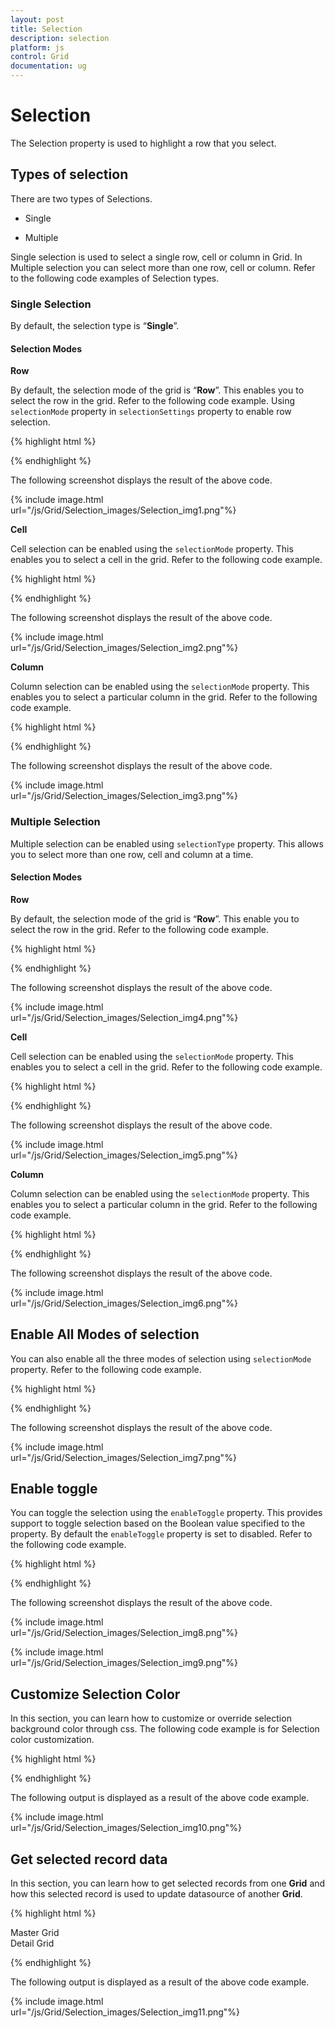 ```yaml
---
layout: post
title: Selection
description: selection
platform: js
control: Grid
documentation: ug
---
```


# Selection

The Selection property is used to highlight a row that you select. 

## Types of selection

 There are two types of Selections. 

* Single

* Multiple

Single selection is used to select a single row, cell or column in Grid. In Multiple selection you can select more than one row, cell or column. Refer to the following code examples of Selection types.

### Single Selection

By default, the selection type is “**Single**”.

#### Selection Modes

**Row**

By default, the selection mode of the grid is “**Row**”. This enables you to select the row in the grid. Refer to the following code example. Using `selectionMode` property in `selectionSettings` property to enable row selection.

{% highlight html %}


<div id="Grid"></div>
<script type="text/javascript">
  $(function () {
      $("#Grid").ejGrid({
          // the datasource "window.gridData" is referred from jsondata.min.js
          dataSource: window.gridData,
          allowPaging: true,
          allowSelection: true,
          selectionSettings: { selectionMode: [ej.Grid.SelectionMode.Row] },
          columns: [
                  { field: "OrderID", headerText: "Order ID", width: 75 },
                  { field: "CustomerID", headerText: "Customer ID", width: 80 },
                  { field: "EmployeeID", headerText: "Employee ID", width: 75 },
                  { field: "Freight", width: 75, format: "{0:C}" },
                  { field: "OrderDate", headerText: "Order Date", width: 80, format: "{0:dd/MM/yyyy}" },
                  { field: "ShipCity", headerText: "Ship City", width: 110 }
          ]
      });
  });
</script>


{% endhighlight %}



The following screenshot displays the result of the above code.

{% include image.html url="/js/Grid/Selection_images/Selection_img1.png"%}

**Cell**

Cell selection can be enabled using the `selectionMode` property. This enables you to select a cell in the grid. Refer to the following code example.

{% highlight html %}


<div id="Grid"></div>
<script type="text/javascript">
  $(function () {
      $("#Grid").ejGrid({
          // the datasource "window.gridData" is referred from jsondata.min.js
          dataSource: window.gridData,
          allowPaging: true,
          allowSelection: true,
          selectionSettings: { selectionMode: [ej.Grid.SelectionMode.Cell] },
          columns: [
                  { field: "OrderID", headerText: "Order ID", width: 75 },
                  { field: "CustomerID", headerText: "Customer ID", width: 80 },
                  { field: "EmployeeID", headerText: "Employee ID", width: 75 },
                  { field: "Freight", width: 75, format: "{0:C}" },
                  { field: "OrderDate", headerText: "Order Date", width: 80, format: "{0:dd/MM/yyyy}" },
                  { field: "ShipCity", headerText: "Ship City", width: 110 }
          ]
      });
  });
</script>


{% endhighlight %}



The following screenshot displays the result of the above code.

{% include image.html url="/js/Grid/Selection_images/Selection_img2.png"%}

**Column**

Column selection can be enabled using the `selectionMode` property. This enables you to select a particular column in the grid. Refer to the following code example.

{% highlight html %}


<div id="Grid"></div>
<script type="text/javascript">
  $(function () {
      $("#Grid").ejGrid({
          // the datasource "window.gridData" is referred from jsondata.min.js
          dataSource: window.gridData,
          allowPaging: true,
          allowSelection: true,
          selectionSettings: { selectionMode: [ej.Grid.SelectionMode.Column] },
          columns: [
                  { field: "OrderID", headerText: "Order ID", width: 75 },
                  { field: "CustomerID", headerText: "Customer ID", width: 80 },
                  { field: "EmployeeID", headerText: "Employee ID", width: 75 },
                  { field: "Freight", width: 75, format: "{0:C}" },
                  { field: "OrderDate", headerText: "Order Date", width: 80, format: "{0:dd/MM/yyyy}" },
                  { field: "ShipCity", headerText: "Ship City", width: 110 }
          ]
      });
  });
</script>


{% endhighlight %}



The following screenshot displays the result of the above code.

{% include image.html url="/js/Grid/Selection_images/Selection_img3.png"%}

### Multiple Selection

Multiple selection can be enabled using `selectionType` property. This allows you to select more than one row, cell and column at a time.

#### Selection Modes

**Row**

By default, the selection mode of the grid is “**Row**”. This enable you to select the row in the grid. Refer to the following code example.

{% highlight html %}


<div id="Grid"></div>
<script type="text/javascript">
  $(function () {
      $("#Grid").ejGrid({
          // the datasource "window.gridData" is referred from jsondata.min.js
          dataSource: window.gridData,
          allowPaging: true,
          allowSelection: true,
          //select the multiple records in the grid.
          selectionType: "multiple",   // you can also enable to select single record{selectionType:"single"}
          selectionSettings: { selectionMode: [ej.Grid.SelectionMode.Row] },
          columns: [
                  { field: "OrderID", headerText: "Order ID", width: 75 },
                  { field: "CustomerID", headerText: "Customer ID", width: 80 },
                  { field: "EmployeeID", headerText: "Employee ID", width: 75 },
                  { field: "Freight", width: 75, format: "{0:C}" },
                  { field: "OrderDate", headerText: "Order Date", width: 80, format: "{0:dd/MM/yyyy}" },
                  { field: "ShipCity", headerText: "Ship City", width: 110 }
          ]
      });
  });
</script>



{% endhighlight %}



The following screenshot displays the result of the above code.

{% include image.html url="/js/Grid/Selection_images/Selection_img4.png"%}

**Cell**

Cell selection can be enabled using the `selectionMode` property. This enables you to select a cell in the grid. Refer to the following code example.

{% highlight html %}


<div id="Grid"></div>
<script type="text/javascript">
  $(function () {
      $("#Grid").ejGrid({
          // the datasource "window.gridData" is referred from jsondata.min.js
          dataSource: window.gridData,
          allowPaging: true,
          allowSelection: true,
          //select the multiple records in the grid.
          selectionType: "multiple",   // you can also enable to select single record{selectionType:"single"}
          selectionSettings: { selectionMode: [ej.Grid.SelectionMode.Cell] },
          columns: [
                  { field: "OrderID", headerText: "Order ID", width: 75 },
                  { field: "CustomerID", headerText: "Customer ID", width: 80 },
                  { field: "EmployeeID", headerText: "Employee ID", width: 75 },
                  { field: "Freight", width: 75, format: "{0:C}" },
                  { field: "OrderDate", headerText: "Order Date", width: 80, format: "{0:dd/MM/yyyy}" },
                  { field: "ShipCity", headerText: "Ship City", width: 110 }
          ]
      });
  });
</script>



{% endhighlight %}



The following screenshot displays the result of the above code.

{% include image.html url="/js/Grid/Selection_images/Selection_img5.png"%}

**Column**

Column selection can be enabled using the `selectionMode` property. This enables you to select a particular column in the grid. Refer to the following code example.

{% highlight html %}


<div id="Grid"></div>
<script type="text/javascript">
  $(function () {
      $("#Grid").ejGrid({
          // the datasource "window.gridData" is referred from jsondata.min.js
          dataSource: window.gridData,
          allowPaging: true,
          allowSelection: true,
          //select the multiple records in the grid.
          selectionType: "multiple",   // you can also enable to select single record{selectionType:"single"}
          selectionSettings: { selectionMode: [ej.Grid.SelectionMode.Column] },
          columns: [
                  { field: "OrderID", headerText: "Order ID", width: 75 },
                  { field: "CustomerID", headerText: "Customer ID", width: 80 },
                  { field: "EmployeeID", headerText: "Employee ID", width: 75 },
                  { field: "Freight", width: 75, format: "{0:C}" },
                  { field: "OrderDate", headerText: "Order Date", width: 80, format: "{0:dd/MM/yyyy}" },
                  { field: "ShipCity", headerText: "Ship City", width: 110 }
          ]
      });
  });
</script>



{% endhighlight %}



The following screenshot displays the result of the above code.

{% include image.html url="/js/Grid/Selection_images/Selection_img6.png"%}

## Enable All Modes of selection

You can also enable all the three modes of selection using `selectionMode` property. Refer to the following code example.

{% highlight html %}

<div id="Grid"></div>
<script type="text/javascript">
  $(function () {
      $("#Grid").ejGrid({
          // the datasource "window.gridData" is referred from jsondata.min.js
          dataSource: window.gridData,
          allowPaging: true,
          allowSelection: true,
          selectionSettings: { selectionMode: [ej.Grid.SelectionMode.Row, ej.Grid.SelectionMode.Cell, ej.Grid.SelectionMode.Column] },
          columns: [
                  { field: "OrderID", headerText: "Order ID", width: 75 },
                  { field: "CustomerID", headerText: "Customer ID", width: 80 },
                  { field: "EmployeeID", headerText: "Employee ID", width: 75 },
                  { field: "Freight", width: 75, format: "{0:C}" },
                  { field: "OrderDate", headerText: "Order Date", width: 80, format: "{0:dd/MM/yyyy}" },
                  { field: "ShipCity", headerText: "Ship City", width: 110 }
          ]
      });
  });
</script>



{% endhighlight %}



The following screenshot displays the result of the above code.

{% include image.html url="/js/Grid/Selection_images/Selection_img7.png"%}

## Enable toggle

You can toggle the selection using the `enableToggle` property. This provides support to toggle selection based on the Boolean value specified to the property. By default the `enableToggle` property is set to disabled. Refer to the following code example.

{% highlight html %}


<div id="Grid"></div>
<script type="text/javascript">
  $(function () {
      $("#Grid").ejGrid({
          // the datasource "window.gridData" is referred from jsondata.min.js
          dataSource: window.gridData,
          allowPaging: true,
          allowSelection: true,
          selectionSettings: { selectionMode: [ej.Grid.SelectionMode.Row], enableToggle: true },
          columns: [
                  { field: "OrderID", headerText: "Order ID", width: 75 },
                  { field: "CustomerID", headerText: "Customer ID", width: 80 },
                  { field: "EmployeeID", headerText: "Employee ID", width: 75 },
                  { field: "Freight", width: 75, format: "{0:C}" },
                  { field: "OrderDate", headerText: "Order Date", width: 80, format: "{0:dd/MM/yyyy}" },
                  { field: "ShipCity", headerText: "Ship City", width: 110 }
          ]
      });
  });
</script>

{% endhighlight %}



The following screenshot displays the result of the above code.

{% include image.html url="/js/Grid/Selection_images/Selection_img8.png"%}

{% include image.html url="/js/Grid/Selection_images/Selection_img9.png"%}

## Customize Selection Color

In this section, you can learn how to customize or override selection background color through css. The following code example is for Selection color customization.

{% highlight html %}

<head>
  <style type="text/css">
    .e-grid td.e-active {
    background-color: lightseagreen !important;
    }
  </style>
</head>
<body>
  <div id="Grid"></div>
  <script type="text/javascript">
    $(function () {
        $("#Grid").ejGrid({
            // the datasource "window.gridData" is referred from jsondata.min.js
            dataSource: window.gridData,
            //select the multiple records in the grid.
            selectionType: "multiple",  // you can also enable to select single
            allowPaging: true,
            pageSettings: { pageSize: 8 }
        });
    });
  </script>
</body>


{% endhighlight %}



The following output is displayed as a result of the above code example.

{% include image.html url="/js/Grid/Selection_images/Selection_img10.png"%}

## Get selected record data

In this section, you can learn how to get selected records from one **Grid** and how this selected record is used to update datasource of another **Grid**. 

{% highlight html %}


  <div class="label1">Master Grid </div>
<div id="MasterGrid"></div>
<div class="label1">Detail Grid</div>
<div id="DetailGrid"></div>
<script type="text/javascript">
  $(function () {
      $("#MasterGrid").ejGrid({
          // the datasource "window.employeeData" is referred from templatelocaldata.js
          dataSource: ej.DataManager(window.employeeData).executeLocal(ej.Query().take(5)),
          rowSelected: function (args) {
              var employeeID = args.data.EmployeeID;
              var detaildata = ej.DataManager(window.gridData).executeLocal(ej.Query().where("EmployeeID", ej.FilterOperators.equal, employeeID, false).take(10));
              var gridObj = $("#DetailGrid").ejGrid("instance");
              gridObj.model.dataSource = ej.DataManager(detaildata.slice(0, 5));
              $("#DetailGrid").ejGrid("refreshContent");
          },
      });
  
      $("#DetailGrid").ejGrid({
          // the datasource "window.gridData" is referred from jsondata.min.js
          dataSource: ej.DataManager(window.gridData).executeLocal(ej.Query().take(10)),
          allowPaging: false
      });
  
      $("#MasterGrid").ejGrid("selectRows", 0);
  
  });
</script>


{% endhighlight %}



The following output is displayed as a result of the above code example.

{% include image.html url="/js/Grid/Selection_images/Selection_img11.png"%}

